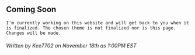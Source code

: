 
## Coming Soon
```
I'm currently working on this website and will get back to you when it is finalized. The chosen theme is not finalized nor is this page. Changes will be made.
```
###### Written by Kee7702 on November 18th as 1:00PM EST
